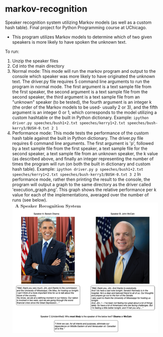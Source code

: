 # markov-recognition
Speaker recognition system utilizing Markov models (as well as a custom hash table). Final project for Python Programming course at UChicago.
* This program utilizes Markov models to determine which of two given speakers is more likely to have spoken the unknown text.

To run:
1. Unzip the speaker files
2. Cd into the main directory
3. Normal mode: This mode will run the markov program and output to the console which speaker was more likely to have originated the unknown text. The driver.py file requires 5 command line arguments to run the program in normal mode. The first argument is a text sample file from the first speaker, the second argument is a text sample file from the second speaker, the third argument is a text sample file from an "unknown" speaker (to be tested), the fourth argument is an integer k (the order of the Markov models to be used- usually 2 or 3), and the fifth argument is an integer 0 or 1, which corresponds to the model utilizing a custom hashtable or the built in Python dictionary. Example: ```ipython driver.py speeches/bush1+2.txt speeches/kerry1+2.txt speeches/bush-kerry3/BUSH-0.txt 2 1```
4. Performance mode: This mode tests the performance of the custom hash table against the built in Python dictionary. The driver.py file requires 6 command line arguments. The first argument is 'p', followed by a text sample file from the first speaker, a text sample file for the second speaker, a text sample file from an unknown speaker, the k value (as described above, and finally an integer representing the number of times the program will run (on both the built in dictionary and custom hash table). Example: ```ipython driver.py p speeches/bush1+2.txt speeches/kerry1+2.txt speeches/bush-kerry3/BUSH-0.txt 3 2``` In performance mode, rather then printing the result to the console, the program will output a graph to the same directory as the driver called 'execution_graph.png'. This graph shows the relative performance per k value for each of the implementations, averaged over the number of runs (see below).
![](speaker_recognition.png)